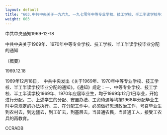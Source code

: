 ```yaml
---
layout: default
title: "603.中共中央关于一九六九、一九七零年中等专业学校、技工学校、半工半读学校毕业分配的通知（概要）"
weight: 603
---
```


中共中央通知1969-12-18

中共中央关于1969年、1970年中等专业学校、技工学校、半工半读学校毕业分配的通知

（概要）

1969.12.18

1969年12月18日，　中共中央发出《关于1969年、1970年中等专业学校、技工学校、半工半读学校毕业分配的通知》。《通知》规定：一、中等专业学校、技工学校、半工半读学校1969年、1970年应届毕业生，均于1969年12月1日毕业，开始进行分配。二、上述学生的分配、安置办法、工资待遇等均按1968年分配毕业生时中央规定的办法执行。三、在分配工作中，必须做好思想政治工作，号召毕业生到农村去，到边疆去，到工矿去，到基层去，当普通农民，当普通工人，接受工农兵的再教育。

CCRADB


